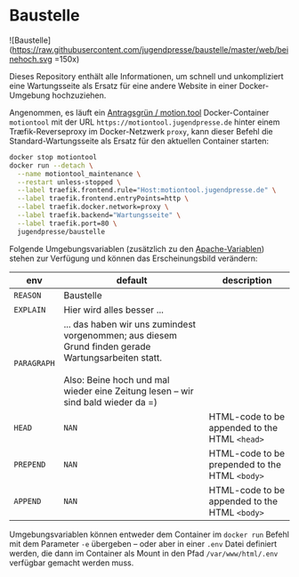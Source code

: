 # Baustelle

![Baustelle](https://raw.githubusercontent.com/jugendpresse/baustelle/master/web/beinehoch.svg =150x)

Dieses Repository enthält alle Informationen, um schnell und unkompliziert eine Wartungsseite als Ersatz für eine andere Website in einer Docker-Umgebung hochzuziehen.

Angenommen, es läuft ein [Antragsgrün / motion.tool](https://github.com/jugendpresse/docker-antragsgruen/) Docker-Container `motiontool` mit der URL `https://motiontool.jugendpresse.de` hinter einem Træfik-Reverseproxy im Docker-Netzwerk `proxy`, kann dieser Befehl die Standard-Wartungsseite als Ersatz für den aktuellen Container starten:

```sh
docker stop motiontool
docker run --detach \
  --name motiontool_maintenance \
  --restart unless-stopped \
  --label traefik.frontend.rule="Host:motiontool.jugendpresse.de" \
  --label traefik.frontend.entryPoints=http \
  --label traefik.docker.network=proxy \
  --label traefik.backend="Wartungsseite" \
  --label traefik.port=80 \
  jugendpresse/baustelle
```

Folgende Umgebungsvariablen (zusätzlich zu den [Apache-Variablen](https://github.com/jugendpresse/docker-apache#environmental-variables)) stehen zur Verfügung und können das Erscheinungsbild verändern:

| env                   | default               | description |
| --------------------- | --------------------- | ----------- |
| `REASON`              | Baustelle             | |
| `EXPLAIN`             | Hier wird alles besser ... | |
| `PARAGRAPH`           | ... das haben wir uns zumindest vorgenommen; aus diesem Grund finden gerade Wartungsarbeiten statt.<br/><br/>Also: Beine hoch und mal wieder eine Zeitung lesen &ndash; wir sind bald wieder da =) | |
| `HEAD`                | `NAN`                 | HTML-code to be appended to the HTML `<head>` |
| `PREPEND`             | `NAN`                 | HTML-code to be prepended to the HTML `<body>` |
| `APPEND`              | `NAN`                 | HTML-code to be appended to the HTML `<body>` |

Umgebungsvariablen können entweder dem Container im `docker run` Befehl mit dem Parameter `-e` übergeben – oder aber in einer `.env` Datei definiert werden, die dann im Container als Mount in den Pfad `/var/www/html/.env` verfügbar gemacht werden muss.
